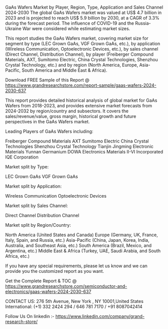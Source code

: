 GaAs Wafers Market by Player, Region, Type, Application and Sales Channel 2024-2030
The global GaAs Wafers market was valued at US$ 4.7 billion in 2023 and is projected to reach US$ 5.9 billion by 2030, at a CAGR of 3.3% during the forecast period. The influence of COVID-19 and the Russia-Ukraine War were considered while estimating market sizes.

This report studies the GaAs Wafers market, covering market size for segment by type (LEC Grown GaAs, VGF Grown GaAs, etc.), by application (Wireless Communication, Optoelectronic Devices, etc.), by sales channel (Direct Channel, Distribution Channel), by player (Freiberger Compound Materials, AXT, Sumitomo Electric, China Crystal Technologies, Shenzhou Crystal Technology, etc.) and by region (North America, Europe, Asia-Pacific, South America and Middle East & Africa).

Download FREE Sample of this Report @ https://www.grandresearchstore.com/report-sample/gaas-wafers-2024-2030-637

This report provides detailed historical analysis of global market for GaAs Wafers from 2018-2023, and provides extensive market forecasts from 2024-2032 by region/country and subsectors. It covers the sales/revenue/value, gross margin, historical growth and future perspectives in the GaAs Wafers market.

Leading Players of GaAs Wafers including:

Freiberger Compound Materials
AXT
Sumitomo Electric
China Crystal Technologies
Shenzhou Crystal Technology
Tianjin Jingming Electronic Materials
Yunnan Germanium
DOWA Electronics Materials
II-VI Incorporated
IQE Corporation

Market split by Type:

LEC Grown GaAs
VGF Grown GaAs

Market split by Application:

Wireless Communication
Optoelectronic Devices

Market split by Sales Channel:

Direct Channel
Distribution Channel

Market split by Region/Country:

North America (United States and Canada)
Europe (Germany, UK, France, Italy, Spain, and Russia, etc.)
Asia-Pacific (China, Japan, Korea, India, Australia, and Southeast Asia, etc.)
South America (Brazil, Mexico, and Argentina, etc.)
Middle East & Africa (Turkey, UAE, Saudi Arabia, and South Africa, etc.)

If you have any special requirements, please let us know and we can provide you the customized report as you want.

Get the Complete Report & TOC @ https://www.grandresearchstore.com/semiconductor-and-electronics/gaas-wafers-2024-2030-637

CONTACT US:
276 5th Avenue, New York , NY 10001,United States
International: (+1) 332 2424 294 / 646 781 7170 / +91 8087042414

Follow Us On linkedin :- https://www.linkedin.com/company/grand-research-store/
